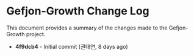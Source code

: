 
# Gefjon-Growth Change Log

This document provides a summary of the changes made to the Gefjon-Growth project.

*   **4f9dcb4** - Initial commit (권태연, 8 days ago)
